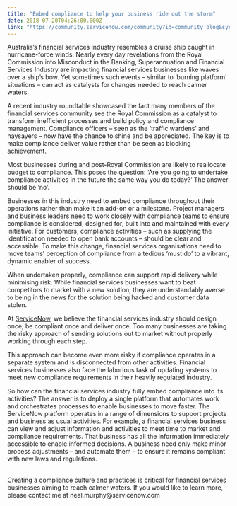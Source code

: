 ```yaml
---
title: "Embed compliance to help your business ride out the storm"
date: 2018-07-20T04:26:00.000Z
link: "https://community.servicenow.com/community?id=community_blog&sys_id=226ff15bdb9b9b80a39a0b55ca9619a7"
---
```

<p class="p1">Australia’s financial services industry resembles a cruise ship caught in hurricane-force winds. Nearly every day revelations from the Royal Commission into Misconduct in the Banking, Superannuation and Financial Services Industry are impacting financial services businesses like waves over a ship’s bow. Yet sometimes such events – similar to ‘burning platform’ situations – can act as catalysts for changes needed to reach calmer waters.</p>
<p class="p2">A recent industry roundtable showcased the fact many members of the financial services community see the Royal Commission as <span class="s1">a </span>catalyst to transform inefficient processes and build policy and compliance management. Compliance officers – seen as the ‘traffic wardens’ and naysayers – now have the chance to shine and be appreciated. The key is to make compliance deliver value rather than be seen as blocking achievement.</p>
<p class="p1">Most businesses during and post-Royal Commission are likely to reallocate budget to compliance. This poses the question: ‘Are you going to undertake compliance activities in the future the same way you do today?’ The answer should be ‘no’.</p>
<p class="p1">Businesses in this industry need to embed compliance throughout their operations rather than make it an add-on or a milestone. Project managers and business leaders need to work closely with compliance teams to ensure compliance is considered, designed for, built into and maintained with every initiative. For customers, compliance activities – such as supplying the identification needed to open bank accounts – should be clear and accessible. To make this change, financial services organisations need to move teams’ perception of compliance from a tedious ‘must do’ to a vibrant, dynamic enabler of success.</p>
<p class="p1">When undertaken properly, compliance can support rapid delivery while minimising risk. While financial services businesses want to beat competitors to market with a new solution, they are understandably averse to being in the news for the solution being hacked and customer data stolen.</p>
<p class="p2">At <a href="https://www.servicenow.com/" rel="nofollow"><span class="s2">ServiceNow</span></a>, we believe the financial services industry should design once, be compliant once and deliver once. Too many businesses are taking the risky approach of sending solutions out to market without properly working through each step.  </p>
<p class="p1">This approach can become even more risky if compliance operates in a separate system and is disconnected from other activities. Financial services businesses also face the laborious task of updating systems to meet new compliance requirements in their heavily regulated industry.</p>
<p class="p1">So how can the financial services industry fully embed compliance into its activities? The answer is to deploy a single platform that automates work and orchestrates processes to enable businesses to move faster. The ServiceNow platform operates in a range of dimensions to support projects and business as usual activities. For example, a financial services business can view and adjust information and activities to meet time to market and compliance requirements. That business has all the information immediately accessible to enable informed decisions. A business need only make minor process adjustments – and automate them – to ensure it remains compliant with new laws and regulations.</p>
<p class="p1"><br /> Creating a compliance culture and practices is critical for financial services businesses aiming to reach calmer waters. If you would like to learn more, please contact me at neal.murphy&#64;servicenow.com</p>
<p class="p1"> </p>